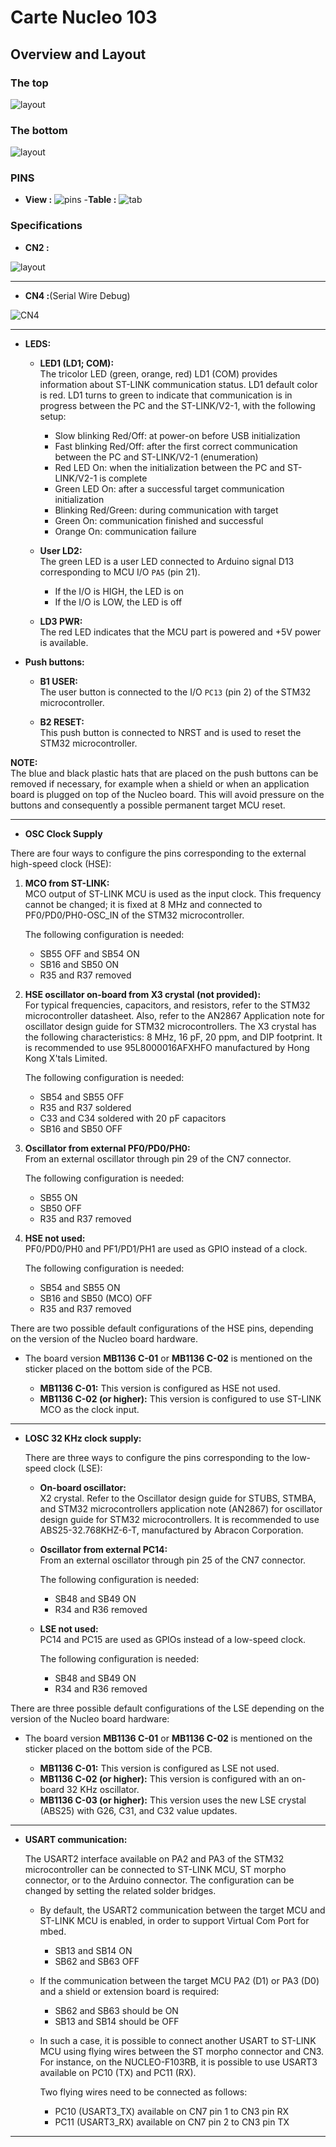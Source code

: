 # Carte Nucleo 103
## Overview and Layout
### The top 
![layout](./layout.png)
### The bottom 
![layout](./layout_bottom.png)
### PINS 
- **View :** 
![pins](./pins.png)
-**Table :**
![tab](./tab.png)
### Specifications
- **CN2 :** 

![layout](./CN2_.png)

---

- **CN4 :**(Serial Wire Debug)

![CN4](./CN4.png)


---

- **LEDS:** 

  - **LED1 (LD1; COM):**  
    The tricolor LED (green, orange, red) LD1 (COM) provides information about ST-LINK
    communication status. LD1 default color is red. LD1 turns to green to indicate that
    communication is in progress between the PC and the ST-LINK/V2-1, with the following setup:

      - Slow blinking Red/Off: at power-on before USB initialization
      - Fast blinking Red/Off: after the first correct communication between the PC and ST-LINK/V2-1 (enumeration)
      - Red LED On: when the initialization between the PC and ST-LINK/V2-1 is complete
      - Green LED On: after a successful target communication initialization
      - Blinking Red/Green: during communication with target
      - Green On: communication finished and successful
      - Orange On: communication failure

  - **User LD2:**  
    The green LED is a user LED connected to Arduino signal D13 corresponding to MCU I/O `PA5` (pin 21).

      - If the I/O is HIGH, the LED is on
      - If the I/O is LOW, the LED is off

  - **LD3 PWR:**  
    The red LED indicates that the MCU part is powered and +5V power is available.

- **Push buttons:**

  - **B1 USER:**  
    The user button is connected to the I/O `PC13` (pin 2) of the STM32 microcontroller.

  - **B2 RESET:**  
    This push button is connected to NRST and is used to reset the STM32 microcontroller.

**NOTE:**  
The blue and black plastic hats that are placed on the push buttons can be removed if necessary, for example when a shield or when an application board is plugged on top of the Nucleo board. This will avoid pressure on the buttons and consequently a possible permanent target MCU reset.


---

- **OSC Clock Supply**

There are four ways to configure the pins corresponding to the external high-speed clock (HSE):

1. **MCO from ST-LINK:**  
   MCO output of ST-LINK MCU is used as the input clock. This frequency cannot be changed; it is fixed at 8 MHz and connected to PF0/PD0/PH0-OSC_IN of the STM32 microcontroller.

   The following configuration is needed:
   - SB55 OFF and SB54 ON
   - SB16 and SB50 ON
   - R35 and R37 removed

2. **HSE oscillator on-board from X3 crystal (not provided):**  
   For typical frequencies, capacitors, and resistors, refer to the STM32 microcontroller datasheet. Also, refer to the AN2867 Application note for oscillator design guide for STM32 microcontrollers. The X3 crystal has the following characteristics: 8 MHz, 16 pF, 20 ppm, and DIP footprint. It is recommended to use 95L8000016AFXHFO manufactured by Hong Kong X'tals Limited.

   The following configuration is needed:
   - SB54 and SB55 OFF
   - R35 and R37 soldered
   - C33 and C34 soldered with 20 pF capacitors
   - SB16 and SB50 OFF

3. **Oscillator from external PF0/PD0/PH0:**  
   From an external oscillator through pin 29 of the CN7 connector.

   The following configuration is needed:
   - SB55 ON
   - SB50 OFF
   - R35 and R37 removed

4. **HSE not used:**  
   PF0/PD0/PH0 and PF1/PD1/PH1 are used as GPIO instead of a clock.

   The following configuration is needed:
   - SB54 and SB55 ON
   - SB16 and SB50 (MCO) OFF
   - R35 and R37 removed



There are two possible default configurations of the HSE pins, depending on the version of the Nucleo board hardware.

- The board version **MB1136 C-01** or **MB1136 C-02** is mentioned on the sticker placed on the bottom side of the PCB.
  
  - **MB1136 C-01:** This version is configured as HSE not used.
  - **MB1136 C-02 (or higher):** This version is configured to use ST-LINK MCO as the clock input.

---

- **LOSC 32 KHz clock supply:**

  There are three ways to configure the pins corresponding to the low-speed clock (LSE):

  - **On-board oscillator:**  
    X2 crystal. Refer to the Oscillator design guide for STUBS, STMBA, and STM32 microcontrollers application note (AN2867) for oscillator design guide for STM32 microcontrollers. It is recommended to use ABS25-32.768KHZ-6-T, manufactured by Abracon Corporation.

  - **Oscillator from external PC14:**  
    From an external oscillator through pin 25 of the CN7 connector.

    The following configuration is needed:
    - SB48 and SB49 ON
    - R34 and R36 removed

  - **LSE not used:**  
    PC14 and PC15 are used as GPIOs instead of a low-speed clock.

    The following configuration is needed:
    - SB48 and SB49 ON
    - R34 and R36 removed



There are three possible default configurations of the LSE depending on the version of the Nucleo board hardware:

- The board version **MB1136 C-01** or **MB1136 C-02** is mentioned on the sticker placed on the bottom side of the PCB.

  - **MB1136 C-01:** This version is configured as LSE not used.
  - **MB1136 C-02 (or higher):** This version is configured with an on-board 32 KHz oscillator.
  - **MB1136 C-03 (or higher):** This version uses the new LSE crystal (ABS25) with G26, C31, and C32 value updates.

---

- **USART communication:**

  The USART2 interface available on PA2 and PA3 of the STM32 microcontroller can be connected to ST-LINK MCU, ST morpho connector, or to the Arduino connector. The configuration can be changed by setting the related solder bridges.

  - By default, the USART2 communication between the target MCU and ST-LINK MCU is enabled, in order to support Virtual Com Port for mbed.
    
    - SB13 and SB14 ON
    - SB62 and SB63 OFF

  - If the communication between the target MCU PA2 (D1) or PA3 (D0) and a shield or extension board is required:
    
    - SB62 and SB63 should be ON
    - SB13 and SB14 should be OFF

  - In such a case, it is possible to connect another USART to ST-LINK MCU using flying wires between the ST morpho connector and CN3. For instance, on the NUCLEO-F103RB, it is possible to use USART3 available on PC10 (TX) and PC11 (RX).

    Two flying wires need to be connected as follows:
    
    - PC10 (USART3_TX) available on CN7 pin 1 to CN3 pin RX
    - PC11 (USART3_RX) available on CN7 pin 2 to CN3 pin TX

---


